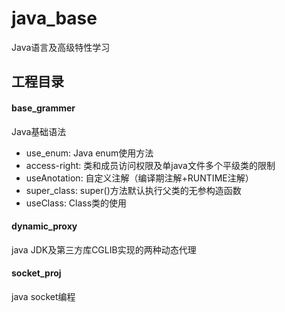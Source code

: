 # java_base

Java语言及高级特性学习

## 工程目录

#### base_grammer
Java基础语法
+  use_enum: Java enum使用方法
+  access-right: 类和成员访问权限及单java文件多个平级类的限制
+  useAnotation: 自定义注解（编译期注解+RUNTIME注解）
+  super_class: super()方法默认执行父类的无参构造函数
+  useClass: Class类的使用

#### dynamic_proxy
java JDK及第三方库CGLIB实现的两种动态代理

#### socket_proj
java socket编程
